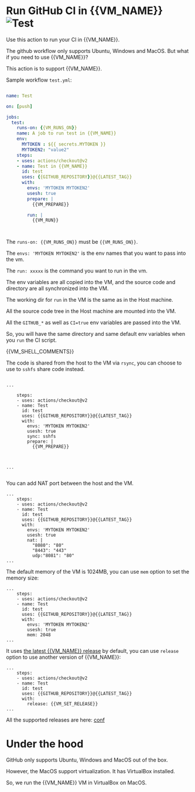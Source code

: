 # Run GitHub CI in {{VM_NAME}} ![Test](https://github.com/{{GITHUB_REPOSITORY}}/workflows/Test/badge.svg)

Use this action to run your CI in {{VM_NAME}}.

The github workflow only supports Ubuntu, Windows and MacOS. But what if you need to use {{VM_NAME}}?

This action is to support {{VM_NAME}}.


Sample workflow `test.yml`:

```yml

name: Test

on: [push]

jobs:
  test:
    runs-on: {{VM_RUNS_ON}}
    name: A job to run test in {{VM_NAME}}
    env:
      MYTOKEN : ${{ secrets.MYTOKEN }}
      MYTOKEN2: "value2"
    steps:
    - uses: actions/checkout@v2
    - name: Test in {{VM_NAME}}
      id: test
      uses: {{GITHUB_REPOSITORY}}@{{LATEST_TAG}}
      with:
        envs: 'MYTOKEN MYTOKEN2'
        usesh: true
        prepare: |
          {{VM_PREPARE}}

        run: |
          {{VM_RUN}}




```


The `runs-on: {{VM_RUNS_ON}}` must be `{{VM_RUNS_ON}}`.

The `envs: 'MYTOKEN MYTOKEN2'` is the env names that you want to pass into the vm.

The `run: xxxxx`  is the command you want to run in the vm.

The env variables are all copied into the VM, and the source code and directory are all synchronized into the VM.

The working dir for `run` in the VM is the same as in the Host machine.

All the source code tree in the Host machine are mounted into the VM.

All the `GITHUB_*` as well as `CI=true` env variables are passed into the VM.

So, you will have the same directory and same default env variables when you `run` the CI script.

{{VM_SHELL_COMMENTS}}

The code is shared from the host to the VM via `rsync`, you can choose to use to `sshfs` share code instead.


```

...

    steps:
    - uses: actions/checkout@v2
    - name: Test
      id: test
      uses: {{GITHUB_REPOSITORY}}@{{LATEST_TAG}}
      with:
        envs: 'MYTOKEN MYTOKEN2'
        usesh: true
        sync: sshfs
        prepare: |
          {{VM_PREPARE}}



...


```

You can add NAT port between the host and the VM.

```
...
    steps:
    - uses: actions/checkout@v2
    - name: Test
      id: test
      uses: {{GITHUB_REPOSITORY}}@{{LATEST_TAG}}
      with:
        envs: 'MYTOKEN MYTOKEN2'
        usesh: true
        nat: |
          "8080": "80"
          "8443": "443"
          udp:"8081": "80"
...
```


The default memory of the VM is 1024MB, you can use `mem` option to set the memory size:

```
...
    steps:
    - uses: actions/checkout@v2
    - name: Test
      id: test
      uses: {{GITHUB_REPOSITORY}}@{{LATEST_TAG}}
      with:
        envs: 'MYTOKEN MYTOKEN2'
        usesh: true
        mem: 2048
...
```



It uses [the latest {{VM_NAME}} release](conf/default.release.conf) by default, you can use `release` option to use another version of {{VM_NAME}}:

```
...
    steps:
    - uses: actions/checkout@v2
    - name: Test
      id: test
      uses: {{GITHUB_REPOSITORY}}@{{LATEST_TAG}}
      with:
        release: {{VM_SET_RELEASE}}
...
```

All the supported releases are here: [conf](conf)


# Under the hood

GitHub only supports Ubuntu, Windows and MacOS out of the box.

However, the MacOS support virtualization. It has VirtualBox installed.

So, we run the {{VM_NAME}} VM in VirtualBox on MacOS.


